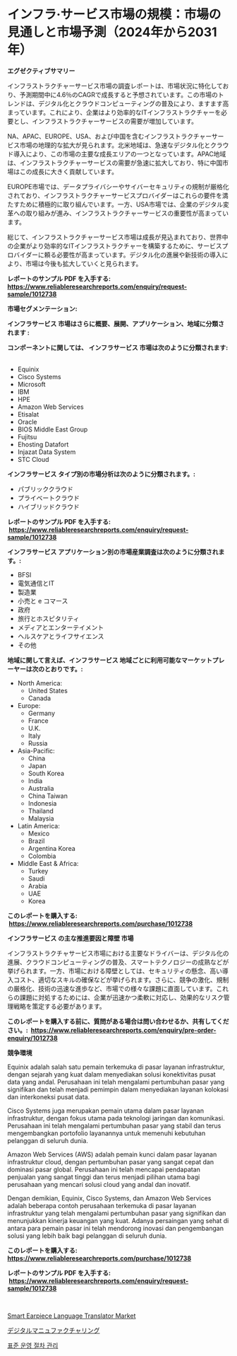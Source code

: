 <p><h1>インフラ·サービス市場の規模：市場の見通しと市場予測（2024年から2031年）</h1></p><p><strong>エグゼクティブサマリー</strong></p>
<p><p>インフラストラクチャーサービス市場の調査レポートは、市場状況に特化しており、予測期間中に4.6％のCAGRで成長すると予想されています。この市場のトレンドは、デジタル化とクラウドコンピューティングの普及により、ますます高まっています。これにより、企業はより効率的なITインフラストラクチャーを必要とし、インフラストラクチャーサービスの需要が増加しています。</p><p>NA、APAC、EUROPE、USA、および中国を含むインフラストラクチャーサービス市場の地理的な拡大が見られます。北米地域は、急速なデジタル化とクラウド導入により、この市場の主要な成長エリアの一つとなっています。APAC地域は、インフラストラクチャーサービスの需要が急速に拡大しており、特に中国市場はこの成長に大きく貢献しています。</p><p>EUROPE市場では、データプライバシーやサイバーセキュリティの規制が厳格化されており、インフラストラクチャーサービスプロバイダーはこれらの要件を満たすために積極的に取り組んでいます。一方、USA市場では、企業のデジタル変革への取り組みが進み、インフラストラクチャーサービスの重要性が高まっています。</p><p>総じて、インフラストラクチャーサービス市場は成長が見込まれており、世界中の企業がより効率的なITインフラストラクチャーを構築するために、サービスプロバイダーに頼る必要性が高まっています。デジタル化の進展や新技術の導入により、市場は今後も拡大していくと見られます。</p></p>
<p><strong>レポートのサンプル PDF を入手する: <a href="https://www.reliableresearchreports.com/enquiry/request-sample/1012738">https://www.reliableresearchreports.com/enquiry/request-sample/1012738</a></strong></p>
<p><strong>市場セグメンテーション:</strong></p>
<p><strong> インフラサービス 市場はさらに概要、展開、アプリケーション、地域に分類されます :</strong></p>
<p><strong>コンポーネントに関しては、 インフラサービス 市場は次のように分類されます: &nbsp;</strong></p>
<p><ul><li>Equinix</li><li>Cisco Systems</li><li>Microsoft</li><li>IBM</li><li>HPE</li><li>Amazon Web Services</li><li>Etisalat</li><li>Oracle</li><li>BIOS Middle East Group</li><li>Fujitsu</li><li>Ehosting Datafort</li><li>Injazat Data System</li><li>STC Cloud</li></ul></p>
<p><strong> インフラサービス タイプ別の市場分析は次のように分類されます。:</strong></p>
<p><ul><li>パブリッククラウド</li><li>プライベートクラウド</li><li>ハイブリッドクラウド</li></ul></p>
<p><strong>レポートのサンプル PDF を入手する: &nbsp;<a href="https://www.reliableresearchreports.com/enquiry/request-sample/1012738">https://www.reliableresearchreports.com/enquiry/request-sample/1012738</a></strong></p>
<p><strong> インフラサービス アプリケーション別の市場産業調査は次のように分類されます。:</strong></p>
<p><ul><li>BFSI</li><li>電気通信とIT</li><li>製造業</li><li>小売と e コマース</li><li>政府</li><li>旅行とホスピタリティ</li><li>メディアとエンターテイメント</li><li>ヘルスケアとライフサイエンス</li><li>その他</li></ul></p>
<p><strong>地域に関して言えば、インフラサービス 地域ごとに利用可能なマーケットプレーヤーは次のとおりです。:</strong></p>
<p><ul>
    <li>
        North America:
        <ul>
            <li>United States</li>
            <li>Canada</li>
        </ul>
    </li>
    <li>
        Europe:
        <ul>
            <li>Germany</li>
            <li>France</li>
            <li>U.K.</li>
            <li>Italy</li>
            <li>Russia</li>
        </ul>
    </li>
    <li>
        Asia-Pacific:
        <ul>
            <li>China</li>
            <li>Japan</li>
            <li>South Korea</li>
            <li>India</li>
            <li>Australia</li>
            <li>China Taiwan</li>
            <li>Indonesia</li>
            <li>Thailand</li>
            <li>Malaysia</li>
        </ul>
    </li>
    <li>
        Latin America:
        <ul>
            <li>Mexico</li>
            <li>Brazil</li>
            <li>Argentina Korea</li>
            <li>Colombia</li>
        </ul>
    </li>
    <li>
        Middle East & Africa:
        <ul>
            <li>Turkey</li>
            <li>Saudi</li>
            <li>Arabia</li>
            <li>UAE</li>
            <li>Korea</li>
        </ul>
    </li>
    </ul></p>
<p><strong>このレポートを購入する: &nbsp;<a href="https://www.reliableresearchreports.com/purchase/1012738">https://www.reliableresearchreports.com/purchase/1012738</a></strong></p>
<p><strong>インフラサービス の主な推進要因と障壁 市場</strong></p>
<p><p>インフラストラクチャサービス市場における主要なドライバーは、デジタル化の進展、クラウドコンピューティングの普及、スマートテクノロジーの成熟などが挙げられます。一方、市場における障壁としては、セキュリティの懸念、高い導入コスト、適切なスキルの確保などが挙げられます。さらに、競争の激化、規制の厳格化、技術の迅速な進歩など、市場での様々な課題に直面しています。これらの課題に対処するためには、企業が迅速かつ柔軟に対応し、効果的なリスク管理戦略を策定する必要があります。</p></p>
<p><strong>このレポートを購入する前に、質問がある場合は問い合わせるか、共有してください。:&nbsp; <a href="https://www.reliableresearchreports.com/enquiry/pre-order-enquiry/1012738">https://www.reliableresearchreports.com/enquiry/pre-order-enquiry/1012738</a></strong></p>
<p><strong>競争環境</strong></p>
<p><p>Equinix adalah salah satu pemain terkemuka di pasar layanan infrastruktur, dengan sejarah yang kuat dalam menyediakan solusi konektivitas pusat data yang andal. Perusahaan ini telah mengalami pertumbuhan pasar yang signifikan dan telah menjadi pemimpin dalam menyediakan layanan kolokasi dan interkoneksi pusat data.</p><p>Cisco Systems juga merupakan pemain utama dalam pasar layanan infrastruktur, dengan fokus utama pada teknologi jaringan dan komunikasi. Perusahaan ini telah mengalami pertumbuhan pasar yang stabil dan terus mengembangkan portofolio layanannya untuk memenuhi kebutuhan pelanggan di seluruh dunia.</p><p>Amazon Web Services (AWS) adalah pemain kunci dalam pasar layanan infrastruktur cloud, dengan pertumbuhan pasar yang sangat cepat dan dominasi pasar global. Perusahaan ini telah mencapai pendapatan penjualan yang sangat tinggi dan terus menjadi pilihan utama bagi perusahaan yang mencari solusi cloud yang andal dan inovatif.</p><p>Dengan demikian, Equinix, Cisco Systems, dan Amazon Web Services adalah beberapa contoh perusahaan terkemuka di pasar layanan infrastruktur yang telah mengalami pertumbuhan pasar yang signifikan dan menunjukkan kinerja keuangan yang kuat. Adanya persaingan yang sehat di antara para pemain pasar ini telah mendorong inovasi dan pengembangan solusi yang lebih baik bagi pelanggan di seluruh dunia.</p></p>
<p><strong>このレポートを購入する: &nbsp; <a href="https://www.reliableresearchreports.com/purchase/1012738">https://www.reliableresearchreports.com/purchase/1012738</a></strong></p>
<p><strong>レポートのサンプル PDF を入手する: &nbsp;<a href="https://www.reliableresearchreports.com/enquiry/request-sample/1012738">https://www.reliableresearchreports.com/enquiry/request-sample/1012738</a></strong><strong></strong></p>
<p>&nbsp;</p>
<p><p><a href="https://github.com/kathiaseamanalvaradovlprc2h/Market-Research-Report-List-1/blob/main/smart-earpiece-language-translator-market.md">Smart Earpiece Language Translator Market</a></p><p><a href="https://medium.com/@kelsitorphy644/%E3%83%87%E3%82%B8%E3%82%BF%E3%83%AB%E8%A3%BD%E9%80%A0%E5%B8%82%E5%A0%B4%E5%88%86%E6%9E%90-%E3%81%9D%E3%81%AEcagr-%E5%B8%82%E5%A0%B4%E3%82%BB%E3%82%B0%E3%83%A1%E3%83%B3%E3%83%86%E3%83%BC%E3%82%B7%E3%83%A7%E3%83%B3%E3%81%8A%E3%82%88%E3%81%B3%E3%82%B0%E3%83%AD%E3%83%BC%E3%83%90%E3%83%AB%E6%A5%AD%E7%95%8C%E6%A6%82%E8%A6%81-728ae54d7e07?postPublishedType=initial">デジタルマニュファクチャリング</a></p><p><a href="https://github.com/royErdmtyan906778/Market-Research-Report-List-1/blob/main/329755910582.md">표준 운영 절차 관리</a></p></p>